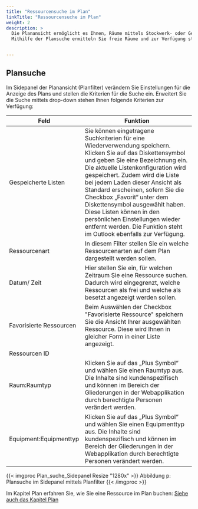 ```yaml
---
title: "Ressourcensuche im Plan"
linkTitle: "Ressourcensuche im Plan"
weight: 2
description: >
  Die Planansicht ermöglicht es Ihnen, Räume mittels Stockwerk- oder Gebäudeplänen interaktiv auf grafischer Ebene zu suchen und direkt zu buchen. 
  Mithilfe der Plansuche ermitteln Sie freie Räume und zur Verfügung stehende Ressourcen. 


---
```

## Plansuche 
Im Sidepanel der Planansicht (Planfilter) verändern Sie Einstellungen für die Anzeige des Plans und stellen die Kriterien für die Suche ein.
Erweitert Sie die Suche mittels drop-down stehen Ihnen folgende Kriterien zur Verfügung:

| Feld          | Funktion      | 
| ------------- |-------------  | 
| Gespeicherte Listen| Sie können eingetragene Suchkriterien für eine Wiederverwendung speichern. Klicken Sie auf das Diskettensymbol und geben Sie eine Bezeichnung ein. Die aktuelle Listenkonfiguration wird gespeichert. Zudem wird die Liste bei jedem Laden dieser Ansicht als Standard erscheinen, sofern Sie die Checkbox „Favorit“ unter dem Diskettensymbol ausgewählt haben. Diese Listen können in den persönlichen Einstellungen wieder entfernt werden. Die Funktion steht im Outlook ebenfalls zur Verfügung. | 
| Ressourcenart| In diesem Filter stellen Sie ein welche Ressourcenarten auf dem Plan dargestellt werden sollen. |  
| Datum/ Zeit| Hier stellen Sie ein, für welchen Zeitraum Sie eine Ressource suchen. Dadurch wird eingegrenzt, welche Ressourcen als frei und welche als besetzt angezeigt werden sollen. |  
| Favorisierte Ressourcen| Beim Auswählen der Checkbox "Favorisierte Ressource" speichern Sie die Ansicht Ihrer ausgewählten Ressource. Diese wird Ihnen in gleicher Form in einer Liste angezeigt. | 
| Ressourcen ID| | 
| Raum:Raumtyp| Klicken Sie auf das „Plus Symbol“ und wählen Sie einen Raumtyp aus. Die Inhalte sind kundenspezifisch und können im Bereich der Gliederungen in der Webapplikation durch berechtigte Personen verändert werden. | 
| Equipment:Equipmenttyp| Klicken Sie auf das „Plus Symbol“ und wählen Sie einen Equipmenttyp aus. Die Inhalte sind kundenspezifisch und können im Bereich der Gliederungen in der Webapplikation durch berechtigte Personen verändert werden. | 

{{< imgproc Plan_suche_Sidepanel Resize "1280x" >}}
Abbildung p: Plansuche im Sidepanel mittels Planfilter
{{< /imgproc >}}

Im Kapitel Plan erfahren Sie, wie Sie eine Ressource im Plan buchen:
[Siehe auch das Kapitel Plan](http://localhost:1313/plan/)
